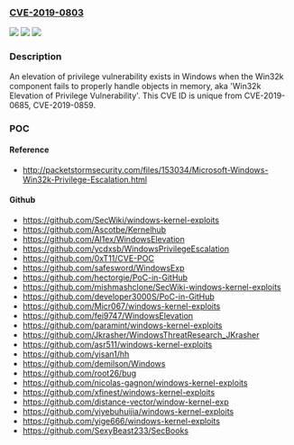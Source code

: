 ### [CVE-2019-0803](https://cve.mitre.org/cgi-bin/cvename.cgi?name=CVE-2019-0803)
![](https://img.shields.io/static/v1?label=Product&message=Windows%20Server&color=blue)
![](https://img.shields.io/static/v1?label=Version&message=n%2Fa&color=blue)
![](https://img.shields.io/static/v1?label=Vulnerability&message=Elevation%20of%20Privilege&color=brighgreen)

### Description

An elevation of privilege vulnerability exists in Windows when the Win32k component fails to properly handle objects in memory, aka 'Win32k Elevation of Privilege Vulnerability'. This CVE ID is unique from CVE-2019-0685, CVE-2019-0859.

### POC

#### Reference
- http://packetstormsecurity.com/files/153034/Microsoft-Windows-Win32k-Privilege-Escalation.html

#### Github
- https://github.com/SecWiki/windows-kernel-exploits
- https://github.com/Ascotbe/Kernelhub
- https://github.com/Al1ex/WindowsElevation
- https://github.com/ycdxsb/WindowsPrivilegeEscalation
- https://github.com/0xT11/CVE-POC
- https://github.com/safesword/WindowsExp
- https://github.com/hectorgie/PoC-in-GitHub
- https://github.com/mishmashclone/SecWiki-windows-kernel-exploits
- https://github.com/developer3000S/PoC-in-GitHub
- https://github.com/Micr067/windows-kernel-exploits
- https://github.com/fei9747/WindowsElevation
- https://github.com/paramint/windows-kernel-exploits
- https://github.com/Jkrasher/WindowsThreatResearch_JKrasher
- https://github.com/asr511/windows-kernel-exploits
- https://github.com/yisan1/hh
- https://github.com/demilson/Windows
- https://github.com/root26/bug
- https://github.com/nicolas-gagnon/windows-kernel-exploits
- https://github.com/xfinest/windows-kernel-exploits
- https://github.com/distance-vector/window-kernel-exp
- https://github.com/yiyebuhuijia/windows-kernel-exploits
- https://github.com/yige666/windows-kernel-exploits
- https://github.com/SexyBeast233/SecBooks

